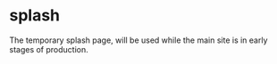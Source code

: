 # splash
The temporary splash page, will be used while the main site is in early stages of production.
